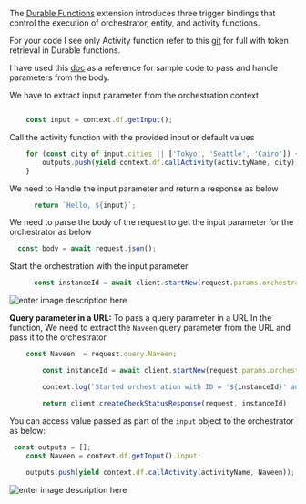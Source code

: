 The [Durable Functions](https://learn.microsoft.com/en-us/azure/azure-functions/durable/durable-functions-overview) extension introduces three trigger bindings that control the execution of orchestrator, entity, and activity functions.

For your code I see only Activity function refer to this [git](https://github.com/Sampath280/Naveen-/blob/main/README.md) for full with token retrieval in Durable functions.



I have used this [doc](https://learn.microsoft.com/en-us/azure/azure-functions/durable/durable-functions-bindings?tabs=python-v2%2Cin-process%2C2x-durable-functions&pivots=programming-language-javascript) as a reference for sample code to pass and handle parameters from the body.

 We have to extract input parameter from the orchestration context
```js

    const input = context.df.getInput();
```
Call the activity function with the provided input or default values
```js
    for (const city of input.cities || ['Tokyo', 'Seattle', 'Cairo']) {
        outputs.push(yield context.df.callActivity(activityName, city));
    } 
 ```
We need to  Handle the input parameter and return a response  as below
  ```js
        return `Hello, ${input}`;
  ```
We need to  parse the body of the request to get the input parameter for the orchestrator   as below
```js
  const body = await request.json();
  ```
  Start the orchestration with the input parameter
  ```js
        const instanceId = await client.startNew(request.params.orchestratorName, undefined, body);
  ```

![enter image description here](https://i.imgur.com/ywmDkMR.png)

**Query parameter in a URL:**
 To pass a query parameter in a URL In the  function, We need to extract the `Naveen` query parameter from the URL and pass it to the orchestrator
```js
    const Naveen  = request.query.Naveen;

        const instanceId = await client.startNew(request.params.orchestratorName, { input: Naveen  });

        context.log(`Started orchestration with ID = '${instanceId}' and Naveen = '${Naveen }'.`);

        return client.createCheckStatusResponse(request, instanceId)

```
You can access value  passed as part of the `input` object to the orchestrator as below:
```js
 const outputs = [];
    const Naveen = context.df.getInput().input; 
    
    outputs.push(yield context.df.callActivity(activityName, Naveen));

```

![enter image description here](https://i.imgur.com/OJG21AR.png)
